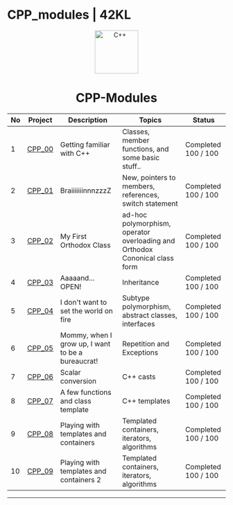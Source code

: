 # CPP_modules | 42KL

<p align="center">
  <img src=https://user-images.githubusercontent.com/25181517/192106073-90fffafe-3562-4ff9-a37e-c77a2da0ff58.png width="100" alt="C++" title="C++" />
</p>

<h1 align="center">
	CPP-Modules
</h1>

|  No | Project | Description | Topics | Status |
|-----|---------|-------------|--------|--------|
|  1  | [CPP_00](https://github.com/mseong123/CPP_modules/tree/main/cpp_00) | Getting familiar with C++       | Classes, member functions, and some basic stuff.. | Completed 100 / 100 |
|  2  | [CPP_01](https://github.com/mseong123/CPP_modules/tree/main/cpp_01) | BraiiiiiiinnnzzzZ | New, pointers to members, references, switch statement	 | Completed 100 / 100  |
|  3  | [CPP_02](https://github.com/mseong123/CPP_modules/tree/main/cpp_02) | My First Orthodox Class      | ad-hoc polymorphism, operator overloading and Orthodox Cononical class form | Completed 100 / 100 |
|  4  | [CPP_03](https://github.com/mseong123/CPP_modules/tree/main/cpp_03) | Aaaaand... OPEN!      | Inheritance | Completed 100 / 100 |
|  5  | [CPP_04](https://github.com/mseong123/CPP_modules/tree/main/cpp_04) | I don't want to set the world on fire       | Subtype polymorphism, abstract classes, interfaces | Completed 100 / 100 |
|  6  | [CPP_05](https://github.com/mseong123/CPP_modules/tree/main/cpp_05) | Mommy, when I grow up, I want to be a bureaucrat!       | Repetition and Exceptions | Completed 100 / 100   |
|  7  | [CPP_06](https://github.com/mseong123/CPP_modules/tree/main/cpp_06) | Scalar conversion       | C++ casts  | Completed 100 / 100 |
|  8  | [CPP_07](https://github.com/mseong123/CPP_modules/tree/main/cpp_07) | A few functions and class template       | C++ templates   | Completed 100 / 100  |
|  9  | [CPP_08](https://github.com/mseong123/CPP_modules/tree/main/cpp_08) | Playing with templates and containers      | Templated containers, iterators, algorithms    | Completed 100 / 100 |
|  10  | [CPP_09](https://github.com/mseong123/CPP_modules/tree/main/cpp_09) | Playing with templates and containers  2     | Templated containers, iterators, algorithms    | Completed 100 / 100 |

---
